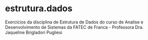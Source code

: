 # estrutura.dados
Exercícios da disciplina de Estrutura de Dados do curso de Analise e Desenvolvimento de Sistemas da FATEC de Franca - Professora Dra. Jaqueline Brigladori Pugliesi
